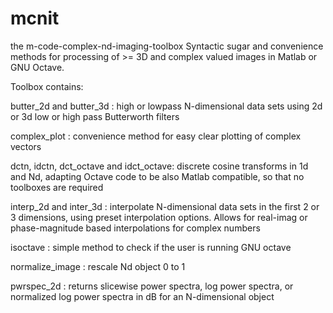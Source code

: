 # mcnit

the m-code-complex-nd-imaging-toolbox
Syntactic sugar and convenience methods for processing of >= 3D and complex valued images in Matlab or GNU Octave.

Toolbox contains:

butter_2d and butter_3d : high or lowpass N-dimensional data sets using 2d or 3d low or high pass Butterworth filters

complex_plot : convenience method for easy clear plotting of complex vectors

dctn, idctn, dct_octave and idct_octave: discrete cosine transforms in 1d and Nd, adapting Octave code to be also Matlab compatible, so that no toolboxes are required

interp_2d and inter_3d : interpolate N-dimensional data sets in the first 2 or 3 dimensions, using preset interpolation options. Allows for real-imag or phase-magnitude based interpolations for complex numbers

isoctave : simple method to check if the user is running GNU octave

normalize_image : rescale Nd object 0 to 1

pwrspec_2d : returns slicewise power spectra, log power spectra, or normalized log power spectra in dB for an N-dimensional object
